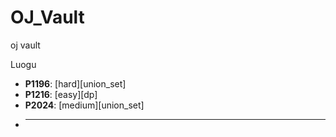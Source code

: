 # OJ_Vault
oj vault

Luogu
+ **P1196**: [hard][union_set]
+ **P1216**: [easy][dp]
+ **P2024**: [medium][union_set]
+ ****